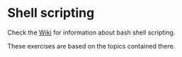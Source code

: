 # Shell scripting
Check the [Wiki](https://github.com/Maglo22/shell-scripting/wiki) for information about bash shell scripting.

These exercises are based on the topics contained there.
